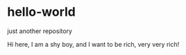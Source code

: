 # hello-world
just another repository

Hi here, I am a shy boy, and I want to be rich, very very rich!
